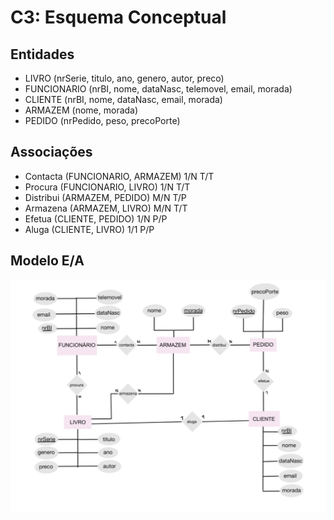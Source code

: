 # C3: Esquema Conceptual

## Entidades
  - LIVRO (nrSerie, titulo, ano, genero, autor, preco)
  - FUNCIONARIO (nrBI, nome, dataNasc, telemovel, email, morada)
  - CLIENTE (nrBI, nome, dataNasc, email, morada)
  - ARMAZEM (nome, morada)
  - PEDIDO (nrPedido, peso, precoPorte)
 
  
## Associações
  - Contacta (FUNCIONARIO, ARMAZEM) 1/N T/T
  - Procura (FUNCIONARIO, LIVRO) 1/N T/T
  - Distribui (ARMAZEM, PEDIDO) M/N T/P
  - Armazena (ARMAZEM, LIVRO) M/N T/T
  - Efetua (CLIENTE, PEDIDO) 1/N P/P
  - Aluga (CLIENTE, LIVRO) 1/1 P/P
  
## Modelo E/A

 ![modelo ea](https://github.com/SIBD02-TCM-2022/Livraria/blob/main/modelo.png)
